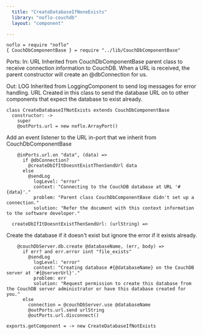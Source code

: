 ```yaml
---
  title: "CreateDatabaseIfNoneExists"
  library: "noflo-couchdb"
  layout: "component"

---
```


    
    noflo = require "noflo"
    { CouchDbComponentBase } = require "../lib/CouchDbComponentBase"
    

Ports:
  In:   URL Inherited from CouchDbComponentBase parent class to receive connection information to CouchDB.
            When a URL is received, the parent constructor will create an @dbConnection for us.

  Out:  LOG Inherited from LoggingComponent to send log messages for error handling.
        URL Created in this class to send the database URL on to other components that expect the database to exist already.


    class CreateDatabaseIfNotExists extends CouchDbComponentBase
      constructor: ->
        super
        @outPorts.url = new noflo.ArrayPort()
    

Add an event listener to the URL in-port that we inherit from CouchDbComponentBase

        @inPorts.url.on "data", (data) =>
          if @dbConnection?
            @createDbIfItDoesntExistThenSendUrl data
          else
            @sendLog
              logLevel: "error"
              context: "Connecting to the CouchDB database at URL '#{data}'."
              problem: "Parent class CouchDbComponentBase didn't set up a connection."
              solution: "Refer the document with this context information to the software developer."
    
      createDbIfItDoesntExistThenSendUrl: (urlString) =>

Create the database if it doesn't exist but ignore the error if it exists already.

        @couchDbServer.db.create @databaseName, (err, body) =>
          if err? and err.error isnt "file_exists"
            @sendLog
              logLevel: "error"
              context: "Creating database #{@databaseName} on the CouchDB server at '#{@serverUrl}'."
              problem: err
              solution: "Request permission to create this database from the CouchDB server administrator or have this database created for you."
          else
            connection = @couchDbServer.use @databaseName
            @outPorts.url.send urlString
            @outPorts.url.disconnect()
    
    exports.getComponent = -> new CreateDatabaseIfNotExists
    
